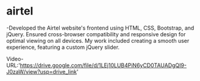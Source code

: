 # airtel
-Developed the Airtel website's frontend using HTML, CSS, Bootstrap, and jQuery.
Ensured cross-browser compatibility and responsive design for optimal viewing on all devices.
My work included creating a smooth  user experience, featuring a custom jQuery slider.


Video-URL:'https://drive.google.com/file/d/1LEj10LUB4PiN6yCD0TAUADgQI9-J0zaW/view?usp=drive_link'

